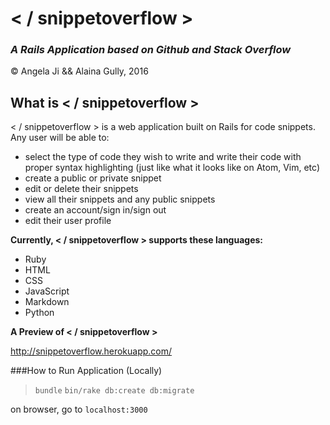 # < / snippetoverflow >
### _A Rails Application based on Github and Stack Overflow_
&copy; Angela Ji && Alaina Gully, 2016

## What is < / snippetoverflow >
< / snippetoverflow > is a web application built on Rails for code snippets.
Any user will be able to:

- select the type of code they wish to write and write their code with proper syntax highlighting (just like what it looks like on Atom, Vim, etc)
- create a public or private snippet
- edit or delete their snippets
- view all their snippets and any public snippets
- create an account/sign in/sign out
- edit their user profile

**Currently, < / snippetoverflow > supports these languages:**

- Ruby
- HTML
- CSS
- JavaScript
- Markdown
- Python

**A Preview of < / snippetoverflow >**

http://snippetoverflow.herokuapp.com/

###How to Run Application (Locally)

> `bundle`
> `bin/rake db:create db:migrate`

on browser, go to `localhost:3000`
